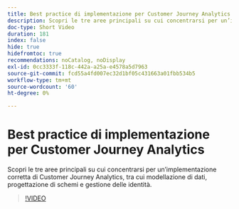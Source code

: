 ```yaml
---
title: Best practice di implementazione per Customer Journey Analytics
description: Scopri le tre aree principali su cui concentrarsi per un’implementazione corretta di Customer Journey Analytics, tra cui modellazione di dati, progettazione di schemi e gestione delle identità.
doc-type: Short Video
duration: 181
index: false
hide: true
hidefromtoc: true
recommendations: noCatalog, noDisplay
exl-id: 0cc3333f-118c-442a-a25a-e4578a5d7963
source-git-commit: fcd55a4fd007ec32d1bf05c431663a01fbb534b5
workflow-type: tm+mt
source-wordcount: '60'
ht-degree: 0%

---
```


# Best practice di implementazione per Customer Journey Analytics

Scopri le tre aree principali su cui concentrarsi per un’implementazione corretta di Customer Journey Analytics, tra cui modellazione di dati, progettazione di schemi e gestione delle identità.

<!-- 62_S655_3442541_180_implementation-best-practices-for-customer-journey-analytics -->
>[!VIDEO](https://video.tv.adobe.com/v/3460261/?learn=on&enablevpops=true&captions=ita)
